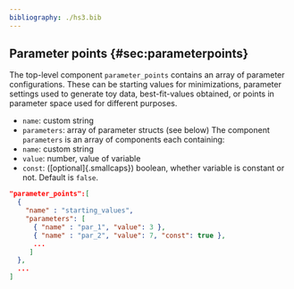 ```yaml
---
bibliography: ./hs3.bib
---
```



## Parameter points {#sec:parameterpoints} 
The top-level component `parameter_points` contains an array of parameter configurations. These can be starting values for minimizations, parameter settings used to generate toy data, best-fit-values obtained, or points in parameter space used for different purposes. 

-   `name`: custom string 
-   `parameters`: array of parameter structs (see below) 
The component `parameters` is an array of components each containing: 
-   `name`: custom string 
-   `value`: number, value of variable 
-   `const`: ([optional]{.smallcaps}) boolean, whether variable is     constant or not. Default is `false`. 

```json title="Example: Parameter points"
"parameter_points":[ 
  { 
    "name" : "starting_values", 
    "parameters": [ 
      { "name" : "par_1", "value": 3 }, 
      { "name" : "par_2", "value": 7, "const": true }, 
      ... 
     ] 
  }, 
  ... 
] 
``` 
